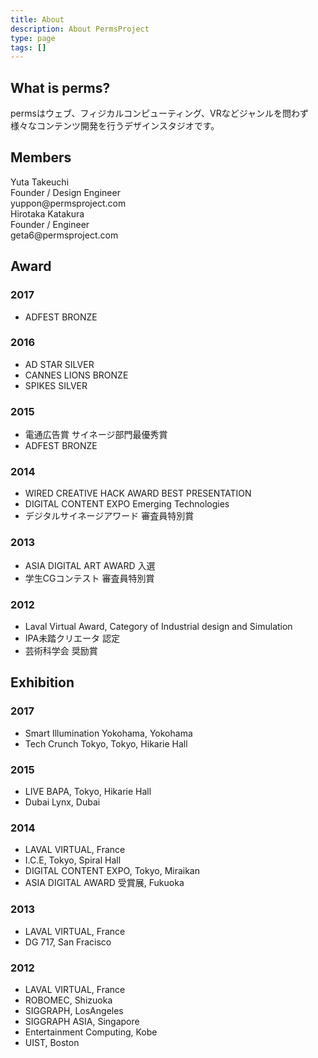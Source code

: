 ```yaml
---
title: About
description: About PermsProject
type: page
tags: []
---
```



## What is perms?
<div class="avatars">
  <div>permsはウェブ、フィジカルコンピューティング、VRなどジャンルを問わず様々なコンテンツ開発を行うデザインスタジオです。</div>
</div>

## Members

<div class="avatars">
  <div class="avatar yuppon">
    <div class="head"></div>
    <div class="icon"></div>
    <div class="name">Yuta Takeuchi</div>
    <div class="body">
      <div>Founder / Design Engineer</div>
      <div>
        <i data-feather="mail"></i>
        <span>yuppon@permsproject.com</span>
      </div>
    </div>
    <div class="social">
      <a href="//twitter.com/yuppon" target="new">
        <i data-feather="twitter"></i>
      </a>
      <a href="//www.facebook.com/yuta.takeuchi.52" target="new">
        <i data-feather="facebook"></i>
      </a>
      <a href="//www.instagram.com/yuppon" target="new">
        <i data-feather="instagram"></i>
      </a>
    </div>
  </div>
  <div class="avatar geta6">
    <div class="head"></div>
    <div class="icon"></div>
    <div class="name">Hirotaka Katakura</div>
    <div class="body">
      <div>Founder / Engineer</div>
      <div>
        <i data-feather="mail"></i>
        <span>geta6@permsproject.com</span>
      </div>
    </div>
    <div class="social">
      <a href="//twitter.com/geta6" target="new">
        <i data-feather="twitter"></i>
      </a>
      <a href="//www.facebook.com/geta6" target="new">
        <i data-feather="facebook"></i>
      </a>
      <a href="//www.instagram.com/geta6" target="new">
        <i data-feather="instagram"></i>
      </a>
      <a href="//github.com/geta6" target="new">
        <i data-feather="github"></i>
      </a>
    </div>
  </div>
</div>

## Award

### 2017
- ADFEST BRONZE

### 2016
- AD STAR SILVER
- CANNES LIONS BRONZE
- SPIKES SILVER

### 2015
- 電通広告賞 サイネージ部門最優秀賞
- ADFEST BRONZE

### 2014
- WIRED CREATIVE HACK AWARD BEST PRESENTATION
- DIGITAL CONTENT EXPO  Emerging Technologies
- デジタルサイネージアワード 審査員特別賞

### 2013
- ASIA DIGITAL ART AWARD 入選
- 学生CGコンテスト 審査員特別賞

### 2012
- Laval Virtual Award, Category of Industrial design and Simulation
- IPA未踏クリエータ 認定
- 芸術科学会 奨励賞

## Exhibition

### 2017
- Smart Illumination Yokohama, Yokohama
- Tech Crunch Tokyo, Tokyo, Hikarie Hall

### 2015
- LIVE BAPA, Tokyo, Hikarie Hall
- Dubai Lynx, Dubai

### 2014
- LAVAL VIRTUAL, France
- I.C.E, Tokyo, Spiral Hall
- DIGITAL CONTENT EXPO, Tokyo, Miraikan
- ASIA DIGITAL AWARD 受賞展, Fukuoka

### 2013
- LAVAL VIRTUAL, France
- DG 717, San Fracisco

### 2012
- LAVAL VIRTUAL, France
- ROBOMEC, Shizuoka
- SIGGRAPH, LosAngeles
- SIGGRAPH ASIA, Singapore
- Entertainment Computing, Kobe
- UIST, Boston
